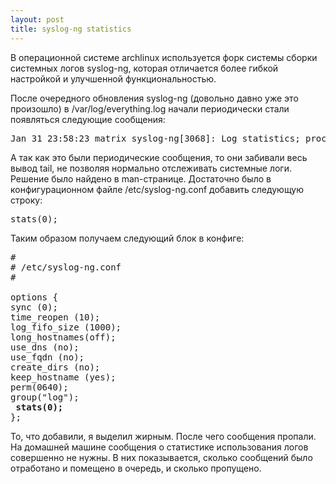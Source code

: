 ```yaml
--- 
layout: post
title: syslog-ng statistics
---
```

В операционной системе archlinux используется форк системы сборки системных логов syslog-ng, которая отличается более гибкой настройкой и улучшенной функциональностью.
<!--more-->
После очередного обновления syslog-ng (довольно давно уже это произошло) в /var/log/everything.log начали периодически стали появляться следующие сообщения:
<pre>Jan 31 23:58:23 matrix syslog-ng[3068]: Log statistics; processed='center(queued)=3822', processed='center(received)=1088', processed='destination(acpid)=0', processed='destination(console)=0', processed='destination(debug)=0', processed='destination(mail)=0', processed='destination(user)=2', processed='destination(uucp)=0', processed='destination(messages)=639', processed='destination(ppp)=0', processed='destination(news)=0', processed='destination(iptables)=0', processed='destination(everything)=997', processed='destination(lpr)=0', processed='destination(cron)=0', processed='destination(syslog)=189', processed='destination(authlog)=91', processed='destination(errors)=22', processed='destination(kernel)=695', processed='destination(daemon)=99', processed='destination(console_all)=1088', processed='source(src)=1088'</pre>

А так как это были периодические сообщения, то они забивали весь вывод tail, не позволяя нормально отслеживать системные логи. Решение было найдено в man-странице. Достаточно было в конфигурационном файле /etc/syslog-ng.conf добавить следующую строку:
<pre>stats(0);</pre>

Таким образом получаем следующий блок в конфиге:
<pre>#
# /etc/syslog-ng.conf
#

options &#123;
sync (0);
time_reopen (10);
log_fifo_size (1000);
long_hostnames(off);
use_dns (no);
use_fqdn (no);
create_dirs (no);
keep_hostname (yes);
perm(0640);
group("log");
<strong> stats(0);</strong>
};</pre>

То, что добавили, я выделил жирным. После чего сообщения пропали. На домашней машине сообщения о статистике использования логов совершенно не нужны. В них показывается, сколько сообщений было отработано и помещено в очередь, и сколько пропущено.
